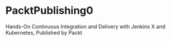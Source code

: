 # PacktPublishing0
Hands-On Continuous Integration and Delivery with Jenkins X and Kubernetes, Published by Packt
